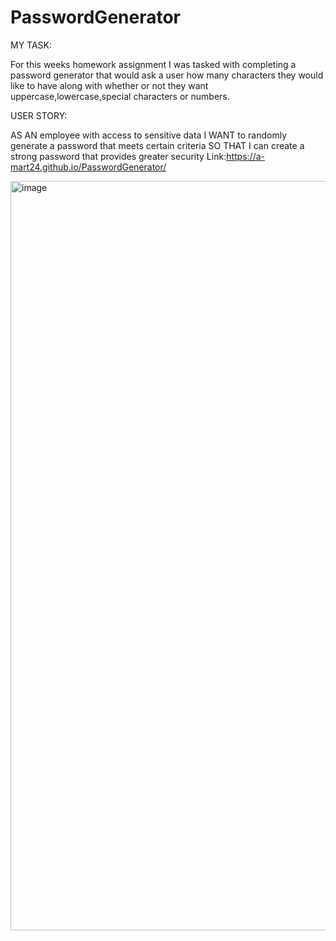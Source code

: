 # PasswordGenerator
MY TASK:

For this weeks homework assignment I was tasked with completing a password generator that would ask a user how many characters they would like to have along with whether or not they want uppercase,lowercase,special characters or numbers.

USER STORY:

AS AN employee with access to sensitive data I WANT to randomly generate a password that meets certain criteria SO THAT I can create a strong password that provides greater security
Link:https://a-mart24.github.io/PasswordGenerator/

<img width="1199" alt="image" src="https://user-images.githubusercontent.com/99901675/181104979-aed6683f-9016-40ec-9fed-9c2ddb74d942.png">
